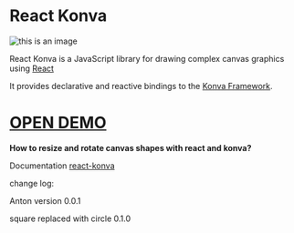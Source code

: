 # React Konva
![this is an image](https://cloud.githubusercontent.com/assets/1443320/12193428/3bda2fcc-b623-11e5-8319-b1ccfc95eaec.png)

React Konva is a JavaScript library for drawing complex canvas graphics using [React](https://reactjs.org/)

It provides declarative and reactive bindings to the [Konva Framework](https://konvajs.org/).

# [OPEN DEMO](https://codesandbox.io/s/github/konvajs/site/tree/master/react-demos/transformer?from-embed)

**How to resize and rotate canvas shapes with react and konva?**

Documentation [react-konva](https://konvajs.org/docs/react/Transformer.html)

change log:

Anton version 0.0.1 

square replaced with circle 0.1.0


